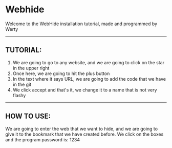# Webhide

Welcome to the WebHide installation tutorial, made and programmed by Werty
-------------------------------------------------- ------------------------------
## TUTORIAL:

1. We are going to go to any website, and we are going to click on the star in the upper right
2. Once here, we are going to hit the plus button
3. In the text where it says URL, we are going to add the code that we have in the git
4. We click accept and that's it, we change it to a name that is not very flashy

-------------------------------------------------- --------------------------------
## HOW TO USE:

We are going to enter the web that we want to hide, and we are going to give it to the bookmark that we have created before.
We click on the boxes and the program password is: 1234
